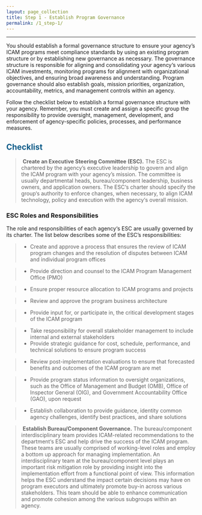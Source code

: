 ```yaml
---
layout: page_collection
title: Step 1 - Establish Program Governance
permalink: /1_step-1/
---
```

<script>
$(function() {
  $( "#accordion" ).accordion({
    heightStyle: "content",
    collapsible: "true",
    active: "false"
  });
});
</script>

<script src="https://use.fontawesome.com/e20c671b68.js"></script>
-----------------------------------------------------

You should establish a formal governance structure to ensure your agency’s ICAM programs meet compliance standards by using an existing program structure or by establishing new governance as necessary. The governance structure is responsible for aligning and consolidating your agency‘s various ICAM investments, monitoring programs for alignment with organizational objectives, and ensuring broad awareness and understanding. Program governance should also establish goals, mission priorities, organization, accountability, metrics, and management controls within an agency. 

Follow the checklist below to establish a formal governance structure with your agency. Remember, you must create and assign a specific group the responsibility to provide oversight, management, development, and enforcement of agency-specific policies, processes, and performance measures. 

## <span style="color: #0C5C89">**Checklist**</span>

> <i class="fa fa-check-square-o"></i> &nbsp;**Create an Executive Steering Committee (ESC).** The ESC is chartered by the agency’s executive leadership to govern and align the ICAM program with your agency’s mission. The committee is usually departmental heads, bureau/component leadership, business owners, and application owners. The ESC‘s charter should specify the group‘s authority to enforce changes, when necessary, to align ICAM technology, policy and execution with the agency‘s overall mission. 

<div id="accordion" markdown="1">

### ESC Roles and Responsibilities
<div markdown="1">

The role and responsibilities of each agency‘s ESC are usually governed by its charter. The list below describes some of the ESC’s responsibilities: 

> * Create and approve a process that ensures the review of ICAM program changes and the resolution of disputes between ICAM and individual program offices 

> * Provide direction and counsel to the ICAM Program Management Office (PMO)

> * Ensure proper resource allocation to ICAM programs and projects

> * Review and approve the program business architecture

> * Provide input for, or participate in, the critical development stages of the ICAM program

> * Take responsibility for overall stakeholder management to include internal and external stakeholders
> * Provide strategic guidance for cost, schedule, performance, and technical solutions to ensure program success

> * Review post-implementation evaluations to ensure that forecasted benefits and outcomes of the ICAM program are met

> * Provide program status information to oversight organizations, such as the Office of Management and Budget (OMB), Office of Inspector General (OIG), and Government Accountability Office (GAO), upon request

> * Establish collaboration to provide guidance, identity common agency challenges, identify best practices, and share solutions

</div>
</div>

> <i class="fa fa-check-square-o"></i> &nbsp;**Establish Bureau/Component Governance.** The bureau/component interdisciplinary team provides ICAM-related recommendations to the department‘s ESC and help drive the success of the ICAM program. These teams are usually comprised of working-level roles and employ a bottom up approach for managing implementation. An interdisciplinary team at the bureau/component level plays an important risk mitigation role by providing insight into the implementation effort from a functional point of view. This information helps the ESC understand the impact certain decisions may have on program executors and ultimately promote buy-in across various stakeholders. This team should be able to enhance communication and promote cohesion among the various subgroups within an agency.


























